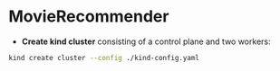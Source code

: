 # MovieRecommender




 - __Create kind cluster__ consisting of a control plane and two workers:

```sh
kind create cluster --config ./kind-config.yaml
```
